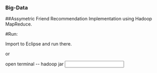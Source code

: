 ### Big-Data

##Assymetric Friend Recommendation Implementation using Hadoop MapReduce. 

#Run: 

Import to Eclipse and run there. 

or 

open terminal -- hadoop jar <path to Maven generated jar> <path to class> <input file> <temp folder> <output folder>
